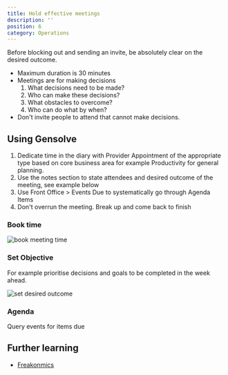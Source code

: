 ```yaml
---
title: Hold effective meetings
description: ''
position: 6
category: Operations
---
```


Before blocking out and sending an invite, be absolutely clear on the desired outcome.

- Maximum duration is 30 minutes
- Meetings are for making decisions
  1. What decisions need to be made?
  2. Who can make these decisions?
  3. What obstacles to overcome?
  4. Who can do what by when?
- Don't invite people to attend that cannot make decisions.

## Using Gensolve

1. Dedicate time in the diary with Provider Appointment of the appropriate type based on core business area for example Productivity for general planning.
2. Use the notes section to state attendees and desired outcome of the meeting, see example below
3. Use Front Office > Events Due to systematically go through Agenda Items
4. Don't overrun the meeting. Break up and come back to finish

### Book time

![book meeting time](https://drive.google.com/uc?id=1ZnrBLkYwfMQIq5FUqlZIPGnz7sm8cUC0)

### Set Objective

For example prioritise decisions and goals to be completed in the week ahead.

![set desired outcome](https://drive.google.com/uc?id=1ZozLgAi2uCRb1s1Y-kvBbHX4OdxardHi)

### Agenda

Query events for items due

## Further learning

- [Freakonmics](http://freakonomics.com/podcast/meetings/)
